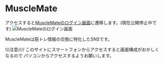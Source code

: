 # MuscleMate
アクセスすると[MuscleMateのログイン画面](https://musclemate-106140613dcd.herokuapp.com/)に遷移します。(現在公開停止中です)
![MuscleMateのログイン画面](https://github.com/user-attachments/assets/3cfe4e71-7bba-4dec-bd9a-14b454a7b263)

MuscleMateは筋トレ情報の交換に特化したSNSです。

\\\\\\注意//// 
このサイトにスマートフォンからアクセスすると画面構成がおかしくなるので
パソコンからアクセスするようお願いします。
